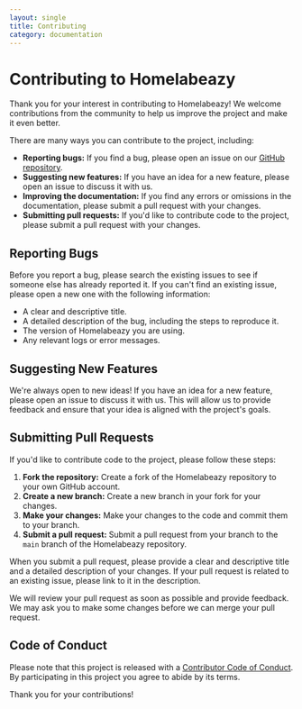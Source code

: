 ```yaml
---
layout: single
title: Contributing
category: documentation
---
```


# Contributing to Homelabeazy

Thank you for your interest in contributing to Homelabeazy! We welcome contributions from the community to help us improve the project and make it even better.

There are many ways you can contribute to the project, including:

*   **Reporting bugs:** If you find a bug, please open an issue on our [GitHub repository](https://github.com/homelabeazy/homelabeazy/issues).
*   **Suggesting new features:** If you have an idea for a new feature, please open an issue to discuss it with us.
*   **Improving the documentation:** If you find any errors or omissions in the documentation, please submit a pull request with your changes.
*   **Submitting pull requests:** If you'd like to contribute code to the project, please submit a pull request with your changes.

## Reporting Bugs

Before you report a bug, please search the existing issues to see if someone else has already reported it. If you can't find an existing issue, please open a new one with the following information:

*   A clear and descriptive title.
*   A detailed description of the bug, including the steps to reproduce it.
*   The version of Homelabeazy you are using.
*   Any relevant logs or error messages.

## Suggesting New Features

We're always open to new ideas! If you have an idea for a new feature, please open an issue to discuss it with us. This will allow us to provide feedback and ensure that your idea is aligned with the project's goals.

## Submitting Pull Requests

If you'd like to contribute code to the project, please follow these steps:

1.  **Fork the repository:** Create a fork of the Homelabeazy repository to your own GitHub account.
2.  **Create a new branch:** Create a new branch in your fork for your changes.
3.  **Make your changes:** Make your changes to the code and commit them to your branch.
4.  **Submit a pull request:** Submit a pull request from your branch to the `main` branch of the Homelabeazy repository.

When you submit a pull request, please provide a clear and descriptive title and a detailed description of your changes. If your pull request is related to an existing issue, please link to it in the description.

We will review your pull request as soon as possible and provide feedback. We may ask you to make some changes before we can merge your pull request.

## Code of Conduct

Please note that this project is released with a [Contributor Code of Conduct](https://github.com/homelabeazy/homelabeazy/blob/main/CODE_OF_CONDUCT.md). By participating in this project you agree to abide by its terms.

Thank you for your contributions!
